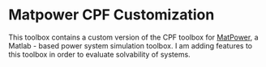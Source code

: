 # Matpower CPF Customization #

This toolbox contains a custom version of the CPF toolbox for [MatPower](http://www.pserc.cornell.edu/matpower/), a Matlab - based power system simulation toolbox. I am adding features to this toolbox in order to evaluate solvability of systems.